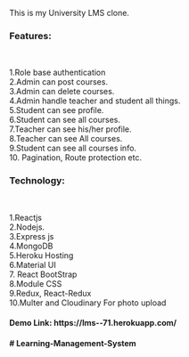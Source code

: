 This is my University LMS clone.<br>

<h3>Features:</h3><br>

1.Role base authentication<br>
2.Admin can post courses.<br>
3.Admin can delete courses.<br>
4.Admin handle teacher and student all things.<br>
5.Student can see profile.<br>
6.Student can see all courses.<br>
7.Teacher can see his/her profile.<br>
8.Teacher can see All courses.<br>
9.Student can see all courses info.<br>
10. Pagination, Route protection etc.<br>

<h3>Technology: </h3/><br>

1.Reactjs <br>
2.Nodejs.<br>
3.Express js<br>
4.MongoDB<br>
5.Heroku Hosting<br>
6.Material UI<br>
7. React BootStrap<br>
8.Module CSS<br>
9.Redux, React-Redux<br>
10.Multer and Cloudinary For photo upload<br>

<h4>Demo Link: https://lms--71.herokuapp.com/<h4/>
#   L e a r n i n g - M a n a g e m e n t - S y s t e m  
 